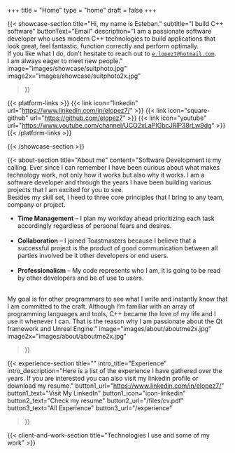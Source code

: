 +++
title =  "Home"
type = "home"
draft = false
+++


{{< showcase-section
    title="Hi, my name is Esteban."
    subtitle="I build C++ software"
    buttonText="Email"
    description="I am a passionate software developer who uses modern C++ technologies to build applications that look great, feel fantastic, function correctly and perform optimally. </br>If you like what I do, don't hesitate to reach out to <code>e.lopez7@hotmail.com</code>. </br>I am always eager to meet new people."
    image="images/showcase/suitphoto.jpg"
    image2x="images/showcase/suitphoto2x.jpg"
 >}}

{{< platform-links >}}
    {{< link icon="linkedin" url="https://www.linkedin.com/in/elopez7/" >}}
    {{< link icon="square-github" url="https://github.com/elopez7" >}}
    {{< link icon="youtube" url="https://www.youtube.com/channel/UCO2xLaPIGbcJRlP38rLw9dg" >}}
{{< /platform-links >}}

{{< /showcase-section >}}

{{< about-section
    title="About me"
    content="Software Development is my calling. Ever since I can remember I have been curious about what makes technology work, not only how it works but also why it works. I am a software developer and through the years I have been building various projects that I am excited for you to see. </br>Besides my skill set, I heed to three core principles that I bring to any team, company or project. </br><ul><li><strong>Time Management</strong> – I plan my workday ahead prioritizing each task accordingly regardless of personal fears and desires.</li> </br><li><strong>Collaboration</strong> – I joined Toastmasters because I believe that a successful project is the product of good communication between all parties involved be it other developers or end users.</li> </br><li><strong>Professionalism</strong> – My code represents who I am, it is going to be read by other developers and be of use to users.</li></ul> </br>My goal is for other programmers to see what I write and instantly know that I am committed to the craft. Although I’m familiar with an array of programming languages and tools, C++ became the love of my life and I use it whenever I can. That is the reason why I am passionate about the Qt framework and Unreal Engine."
    image="images/about/aboutme2x.jpg"
    image2x="images/about/aboutme2x.jpg"

 >}}

<!--
{{< education-list
    title="Formal Education (education-list)" >}}
-->

{{< experience-section
    title=""
    intro_title="Experience"
    intro_description="Here is a list of the experience I have gathered over the years. If you are interested you can also visit my linkedin profile or download my resume." 
    button1_url="https://www.linkedin.com/in/elopez7/"
    button1_text="Visit My LinkedIn"
    button1_icon="icon-linkedin"
    button2_text="Check my resume"
    button2_url="/files/cv.pdf"
    button3_text="All Experience"
    button3_url="/experience"
>}}

<!--
## Experience (as list)

{{< experience-list >}}
-->

{{< client-and-work-section
    title="Technologies I use and some of my work" >}} 

<!--
{{< testimonial-section
    title="What they say about me" >}}
-->

<!--
{{< contact-section
    title="Reach out" 
    contact_form_name="Your name?"
    contact_form_email="Your e-mail"
    contact_form_message="Your text"
    contact_button="Send message"
    contact_phone_title="My phone"
    contact_phone_number="<a href='tel:+555666777'>555 666 777</a>"
    contact_email_title="My mail"
    contact_email_email="demo@demosite.com"
    contact_address_title="My location"
    contact_address_address="🇩🇰 Denmark"
    form_action="https://formspree.io/f/mail@example.com"
    form_method="POST"
>}}
-->

<!--
{{< newsletter-section 
    newsletter_title="Stay updated"
    newsletter_placeholder="Enter your email"
    newsletter_button="Subscribe"
    newsletter_success_message="Thank you for subscribing!"
    newsletter_error_message="Something went wrong, please try again."
    newsletter_note="We respect your privacy and won't share your data."
    form_action="/"
    form_method="POST"
>}}
-->

<!--
## Extra content
Additional content added after the `section` blocks. Here you could freestyle, add other shortcodes, ...  Or just let the content empty, and rely on the shortcode sections alone.
-->